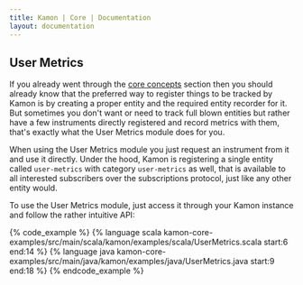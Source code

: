 ```yaml
---
title: Kamon | Core | Documentation
layout: documentation
---
```


User Metrics
------------

If you already went through the [core concepts] section then you should already know that the preferred way to register
things to be tracked by Kamon is by creating a proper entity and the required entity recorder for it. But sometimes you
don't want or need to track full blown entities but rather have a few instruments directly registered and record metrics
with them, that's exactly what the User Metrics module does for you.

When using the User Metrics module you just request an instrument from it and use it directly. Under the hood, Kamon is
registering a single entity called `user-metrics` with category `user-metrics` as well, that is available to all
interested subscribers over the subscriptions protocol, just like any other entity would.

To use the User Metrics module, just access it through your Kamon instance and follow the rather intuitive API:

{% code_example %}
{%   language scala kamon-core-examples/src/main/scala/kamon/examples/scala/UserMetrics.scala start:6 end:14 %}
{%   language java kamon-core-examples/src/main/java/kamon/examples/java/UserMetrics.java start:9 end:18 %}
{% endcode_example %}




[core concepts]: /core/metrics/core-concepts/
